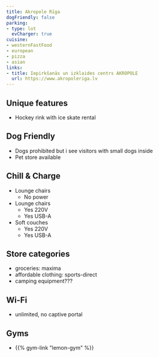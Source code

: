 ```yaml
---
title: Akropole Rīga
dogFriendly: false
parking:
- type: lot
  evCharger: true
cuisine:
- westernFastFood
- european
- pizza
- asian
links:
- title: Iepirkšanās un izklaides centrs AKROPOLE
  url: https://www.akropoleriga.lv
---
```


## Unique features
- Hockey rink with ice skate rental

## Dog Friendly
- Dogs prohibited but i see visitors with small dogs inside
- Pet store available

## Chill & Charge
- Lounge chairs
    - No power
- Lounge chairs
    - Yes 220V 
    - Yes USB-A
- Soft couches
    - Yes 220V 
    - Yes USB-A

## Store categories
- groceries: maxima
- affordable clothing: sports-direct
- camping equipment???

## Wi-Fi
- unlimited, no captive portal

## Gyms
- {{% gym-link "lemon-gym" %}}
